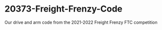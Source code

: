 # 20373-Freight-Frenzy-Code
Our drive and arm code from the 2021-2022 Freight Frenzy FTC competition
